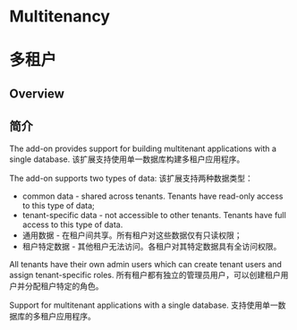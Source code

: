 # Multitenancy
# 多租户

## Overview
## 简介

The add-on provides support for building multitenant applications with a single database.
该扩展支持使用单一数据库构建多租户应用程序。

The add-on supports two types of data:
该扩展支持两种数据类型：

- common data - shared across tenants. Tenants have read-only access to this type of data;
- tenant-specific data - not accessible to other tenants. Tenants have full access to this type of data.
- 通用数据 - 在租户间共享。所有租户对这些数据仅有只读权限；
- 租户特定数据 - 其他租户无法访问。各租户对其特定数据具有全访问权限。

All tenants have their own admin users which can create tenant users and assign tenant-specific roles.
所有租户都有独立的管理员用户，可以创建租户用户并分配租户特定的角色。

Support for multitenant applications with a single database.
支持使用单一数据库的多租户应用程序。
